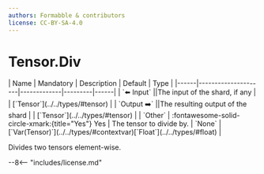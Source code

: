 ```yaml
---
authors: Formabble & contributors
license: CC-BY-SA-4.0
---
```



# Tensor.Div

<div class="sh-parameters" markdown="1">
| Name | Mandatory | Description | Default | Type |
|------|---------------------|-------------|---------|------|
| `⬅️ Input` ||The input of the shard, if any | | [`Tensor`](../../types/#tensor) |
| `Output ➡️` ||The resulting output of the shard | | [`Tensor`](../../types/#tensor) |
| `Other` | :fontawesome-solid-circle-xmark:{title="Yes"} Yes  | The tensor to divide by. | `None` | [`Var(Tensor)`](../../types/#contextvar)[`Float`](../../types/#float) |

</div>

Divides two tensors element-wise.

--8<-- "includes/license.md"

